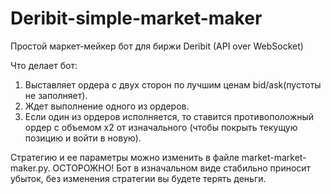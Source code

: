 # Deribit-simple-market-maker
Простой маркет-мейкер бот для биржи Deribit (API over WebSocket)

Что делает бот:
1. Выставляет ордера с двух сторон по лучшим ценам bid/ask(пустоты не заполняет).
2. Ждет выполнение одного из ордеров.
3. Если один из ордеров исполняется, то ставится противоположный ордер с объемом x2 от изначального (чтобы покрыть текущую позицию и войти в новую).

Стратегию и ее параметры можно изменить в файле market-market-maker.py.
ОСТОРОЖНО! Бот в изначальном виде стабильно приносит убыток, без изменения стратегии вы будете терять деньги.
